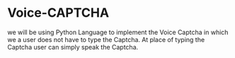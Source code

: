 # Voice-CAPTCHA
we will be using Python Language to implement the Voice Captcha  in which we a user does not have to type the Captcha. At place of typing the  Captcha user can simply speak the Captcha.
